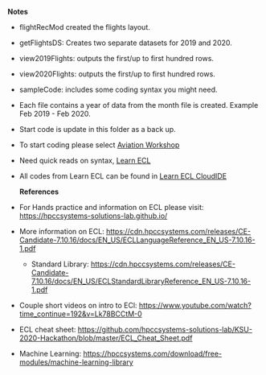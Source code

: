 **Notes**

- flightRecMod created the flights layout.
- getFlightsDS: Creates two separate datasets for 2019 and 2020.
- view2019Flights: outputs the first/up to first hundred rows.
- view2020Flights: outputs the first/up to first hundred rows.
- sampleCode: includes some coding syntax you might need.
- Each file contains a year of data from the month file is created. Example Feb 2019 - Feb 2020.
- Start code is update in this folder as a back up.
- To start coding please select [Aviation Workshop]()
- Need quick reads on syntax, [Learn ECL](https://hpccsystems-solutions-lab.github.io/)
- All codes from Learn ECL can be found in [Learn ECL CloudIDE](https://ide.hpccsystems.com/workspaces/share/291d17d9-e5cb-4fac-83c2-ac5997c28a31)

  **References**

- For Hands practice and information on ECL please visit:
  https://hpccsystems-solutions-lab.github.io/

- More information on ECL:
  https://cdn.hpccsystems.com/releases/CE-Candidate-7.10.16/docs/EN_US/ECLLanguageReference_EN_US-7.10.16-1.pdf

  - Standard Library:
    https://cdn.hpccsystems.com/releases/CE-Candidate-7.10.16/docs/EN_US/ECLStandardLibraryReference_EN_US-7.10.16-1.pdf

- Couple short videos on intro to ECl:
  https://www.youtube.com/watch?time_continue=192&v=Lk78BCCtM-0

- ECL cheat sheet:
  https://github.com/hpccsystems-solutions-lab/KSU-2020-Hackathon/blob/master/ECL_Cheat_Sheet.pdf

- Machine Learning:
  https://hpccsystems.com/download/free-modules/machine-learning-library

